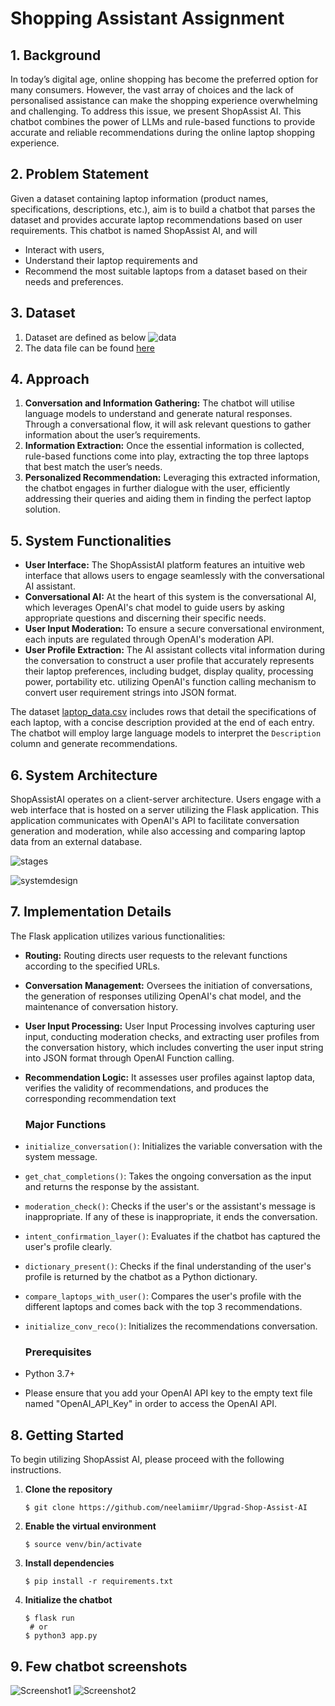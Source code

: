 # Shopping Assistant Assignment

## 1. Background

In today’s digital age, online shopping has become the preferred option for many consumers. However, the vast array of
choices and the lack of personalised assistance can make the shopping experience overwhelming and challenging. To
address this issue, we present ShopAssist AI. This chatbot combines the power of LLMs and rule-based functions to
provide accurate and reliable recommendations during the online laptop shopping experience.

## 2. Problem Statement

Given a dataset containing laptop information (product names, specifications, descriptions, etc.), aim is to build a
chatbot that
parses the dataset and provides accurate laptop recommendations based on user requirements. This chatbot is named
ShopAssist AI, and will

- Interact with users,
- Understand their laptop requirements and
- Recommend the most suitable laptops from a dataset based on their needs and preferences.

## 3. Dataset

1. Dataset are defined as below
   ![data](images/dataset.png)
2. The data file can be found [here](chatbot/laptop_data.csv)

## 4. Approach

1. **Conversation and Information Gathering:** The chatbot will utilise language models to understand and generate
   natural responses. Through a conversational flow, it will ask relevant questions to gather information about the
   user’s requirements.
2. **Information Extraction:** Once the essential information is collected, rule-based functions come into play,
   extracting the top three laptops that best match the user’s needs.
3. **Personalized Recommendation:** Leveraging this extracted information, the chatbot engages in further dialogue with
   the user, efficiently addressing their queries and aiding them in finding the perfect laptop solution.

## 5. System Functionalities

- **User Interface:** The ShopAssistAI platform features an intuitive web interface that allows users to engage
  seamlessly with the conversational AI assistant.
- **Conversational AI:** At the heart of this system is the conversational AI, which leverages OpenAI's chat model to
  guide users by asking appropriate questions and discerning their specific needs.
- **User Input Moderation:**  To ensure a secure conversational environment, each inputs are regulated through OpenAI's
  moderation API.
- **User Profile Extraction:** The AI assistant collects vital information during the conversation to
  construct a user profile that accurately represents their laptop preferences, including budget, display quality,
  processing power, portability etc. utilizing OpenAI's function calling mechanism to convert user requirement strings
  into JSON format.

The dataset  [laptop_data.csv](./chatbot/laptop_data.csv) includes rows that detail the specifications of each laptop,
with a concise
description provided at the end of each entry. The chatbot will employ large language models to interpret the
`Description` column and generate recommendations.

## 6. System Architecture

ShopAssistAI operates on a client-server architecture. Users engage with a web interface that is hosted on a server
utilizing the Flask application. This application communicates with OpenAI's API to facilitate conversation generation
and moderation, while also accessing and comparing laptop data from an external database.

![stages](./images/stages.png)

![systemdesign](./images/system_design.png)

## 7. Implementation Details

The Flask application utilizes various functionalities:

- **Routing:** Routing directs user requests to the relevant functions according to the specified URLs.
- **Conversation Management:** Oversees the initiation of conversations, the generation of
  responses utilizing OpenAI's chat model, and the maintenance of conversation history.
- **User Input Processing:** User Input Processing involves capturing user input, conducting moderation checks, and
  extracting user profiles from the conversation history, which includes converting the user input string into JSON
  format through OpenAI Function calling.
- **Recommendation Logic:** It assesses user profiles against laptop data, verifies the validity of recommendations,
  and produces the corresponding recommendation text

  ### Major Functions
- `initialize_conversation()`: Initializes the variable conversation with the system message.
- `get_chat_completions()`: Takes the ongoing conversation as the input and returns the response by the assistant.
- `moderation_check()`: Checks if the user's or the assistant's message is inappropriate. If any of these is
  inappropriate, it ends the conversation.
- `intent_confirmation_layer()`: Evaluates if the chatbot has captured the user's profile clearly.
- `dictionary_present()`: Checks if the final understanding of the user's profile is returned by the chatbot as a Python
  dictionary.
- `compare_laptops_with_user()`: Compares the user's profile with the different laptops and comes back with the top 3
  recommendations.
- `initialize_conv_reco()`: Initializes the recommendations conversation.

  ### Prerequisites

- Python 3.7+
- Please ensure that you add your OpenAI API key to the empty text file named "OpenAI_API_Key" in order to access the
  OpenAI API.

## 8. Getting Started

To begin utilizing ShopAssist AI, please proceed with the following instructions.

1. **Clone the repository**
   ``` shell
   $ git clone https://github.com/neelamiimr/Upgrad-Shop-Assist-AI
   ```
2. **Enable the virtual environment**
    ```shell
    $ source venv/bin/activate 
    ```

3. **Install dependencies**
    ```shell   
    $ pip install -r requirements.txt
    ```

4. **Initialize the chatbot**
    ```
    $ flask run
     # or
    $ python3 app.py
    ```

## 9. Few chatbot screenshots

![Screenshot1](images/1-image.png)
![Screenshot2](images/2-image.png)
